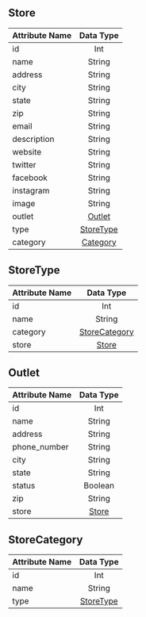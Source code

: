 ## Store
Attribute Name | Data Type
------------ | :-------------:
id | Int
name | String
address | String
city | String
state | String
zip | String
email | String
description | String
website | String
twitter | String
facebook | String
instagram | String
image | String
outlet | [Outlet](#outlet)
type | [StoreType](#storetype)
category | [Category](#category)

## StoreType
Attribute Name | Data Type
------------ | :-------------:
id | Int
name | String
category | [StoreCategory](#storecategory)
store | [Store](#store)

## Outlet
Attribute Name | Data Type
------------ | :-------------:
id | Int
name | String
address | String
phone_number | String
city | String
state | String
status | Boolean
zip | String
store | [Store](#store)

## StoreCategory
Attribute Name | Data Type
------------ | :-------------:
id | Int
name | String
type | [StoreType](#storetype)
